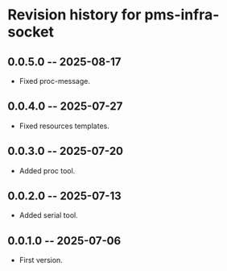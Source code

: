 # Revision history for pms-infra-socket

## 0.0.5.0 -- 2025-08-17

* Fixed proc-message.

## 0.0.4.0 -- 2025-07-27

* Fixed resources templates.

## 0.0.3.0 -- 2025-07-20

* Added proc tool.

## 0.0.2.0 -- 2025-07-13

* Added serial tool.

## 0.0.1.0 -- 2025-07-06

* First version.
